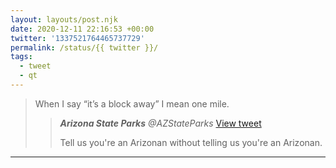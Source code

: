 ```yaml
---
layout: layouts/post.njk
date: 2020-12-11 22:16:53 +00:00
twitter: '1337521764465737729'
permalink: /status/{{ twitter }}/
tags: 
  - tweet
  - qt
---
```


> When I say “it’s a block away” I mean one mile. 
> 
> > <cite>**Arizona State Parks** @AZStateParks</cite> [View tweet](https://twitter.com/AZStateParks/status/1337435496927035392)
> > 
> > Tell us you're an Arizonan without telling us you're an Arizonan.

---
